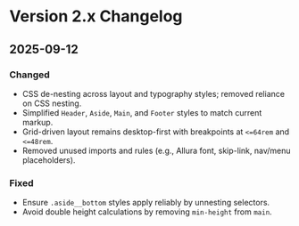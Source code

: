 # Version 2.x Changelog

## 2025-09-12

### Changed

- CSS de-nesting across layout and typography styles; removed reliance on CSS nesting.
- Simplified `Header`, `Aside`, `Main`, and `Footer` styles to match current markup.
- Grid-driven layout remains desktop-first with breakpoints at `<=64rem` and `<=48rem`.
- Removed unused imports and rules (e.g., Allura font, skip-link, nav/menu placeholders).

### Fixed

- Ensure `.aside__bottom` styles apply reliably by unnesting selectors.
- Avoid double height calculations by removing `min-height` from `main`.
